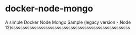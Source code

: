 # docker-node-mongo
A simple Docker Node Mongo Sample (legacy version - Node 12)ssssssssssssssssssssssssssssssssssssssssssssssssssss
